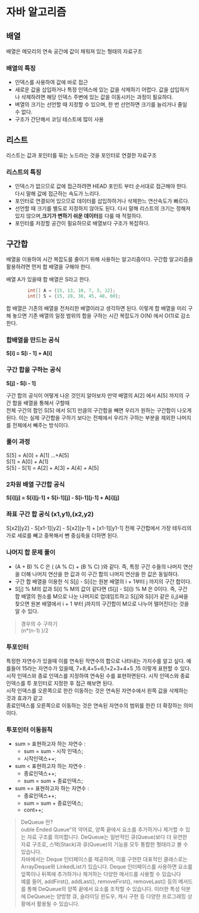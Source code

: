 # 자바 알고리즘
## 배열
배열은 메모리의 연속 공간에 값이 채워져 있는 형태의 자료구조  
### 배열의 특징
* 인덱스를 사용하여 값에 바로 접근
* 새로운 값을 삽입하거나 특정 인덱스에 있는 값을 삭제하기 어렵다. 값을 삽입하거나 삭제하려면 해당 인덱스 주변에 있는 값을 이동시키는 과정이 필요하다.
* 벼열의 크기는 선언할 때 지정할 수 있으며, 한 번 선언하면 크기를 늘리거나 줄일 수 없다.
* 구조가 간단해서 코딩 테스트에 많이 사용

## 리스트
리스트는 값과 포인터를 묶는 노드라는 것을 포인터로 연결한 자료구조  
### 리스트의 특징
* 인덱스가 없으므로 값에 접근하려면 HEAD 포인트 부터 순서대로 접근해야 한다. 다시 말해 값에 접근하는 속도가 느리다.
* 포인터로 연결되어 있으므로 데이터를 삽입하하거나 삭제한느 연산속도가 빠르다.
* 선언할 때 크기를 별도로 지정하지 않아도 된다. 다시 말해 리스트의 크기는 정해져 있지 않으며,**크기가 변하기 쉬운 데이터**를 다룰 때 적절하다.
* 포인터를 저장할 공간이 필요하므로 배열보다 구조가 복잡하다.

## 구간합
배열을 이용하여 시간 복잡도를 줄이기 위해 사용하는 알고리즘이다. 구간합 알고리즘을 활용하려면 먼저 합 배열을 구해야 한다.  
  
배열 A가 있을때 합 배열은 S라고 한다.  
```java
        int[] A = {15, 13, 10, 7, 3, 12};
        int[] S = {15, 28, 38, 45, 48, 60};

```
  
합 배열은 기존의 배열을 전처리한 배열이라고 생각하면 된다. 이렇게 합 배열을 미리 구해 놓으면 기존 배열의 일정 범위의 합을 구하는 시간 복잡도가 O(N) 에서 O(1)로 감소 한다.  
  
### 합배열을 만드는 공식
**S[i] = S[i - 1] + A[i]**  
  
### 구간 합을 구하는 공식
**S[j] - S[i - 1]**  
  
구간 합의 공식이 어떻게 나온 것인지 알아보자 만약 배열의 A[2] 에서 A[5] 까지의 구간 합을 배열을 통해서 구할때  
전체 구간의 합인 S[5] 에서 S[1] 만큼의 구간합을 빼면 우리가 원하는 구간합이 나오게 된다. 이는 실제 구간합을 구하기 보다는 전체에서 우리가 구하는 부분을 제외한 나머지를 전체에서 빼주는 방식이다.  
  
### 풀이 과정
S[5] = A[0] + A[1] ...+A[5]  
S[1] = A[0] + A[1]  
S[5] - S[1] = A[2] + A[3] + A[4] + A[5]  
  

### 2차원 배열 구간합 공식
**S[i][j] = S[i][j-1] + S[i-1][j] - S[i-1][j-1] + A[i][j]**

### 좌표 구간 합 공식 (x1,y1),(x2,y2)
S[x2][y2] - S[x1-1][y2] - S[x2][y-1] + [x1-1][y1-1]
전체 구간합에서 가장 테두리의 가로 세로를 빼고 중복해서 뺀 중심축을 더하면 된다.  
  
### 나머지 합 문제 풀이
* (A + B) % C 은 ( (A % C) + (B % C) )와 같다. 즉, 특정 구간 수들의 나머지 연산을 더해 나머지 연산을 한 값과 이 구간 합의 나머지 연산을 한 값은 동일하다.
* 구간 합 배열을 이용한 식 S[j] - S[i]는 원본 배열의 i + 1부터 j 까지의 구간 합이다.
* S[j] % M의 값과 S[i] % M의 값이 같다면 (S[j] - S[i]) % M 은 0이다. 즉, 구간 합 배열의 원소를 M으로 나눈 나머지로 업데임트하고 S[j]와 S[i]가 같은 (i,j)싸을 찾으면 원본 배열에서 i + 1 부터 j까지의 구간합이 M으로 나누어 떨어진다는 것을 알 수 있다.
>  경우의 수 구하기  
> (n*(n-1) )/2
  
  
### 투포인터
특정한 자연수가 있을때 이를 연속된 작연수의 합으로 나타내는 가지수를 알고 싶다. 예를들어 15라는 자연수가 있을때, 7+8,4+5+6,1+2+3+4+5 ,15 이렇게 표현할 수 있다.  
시작 인덱스와 종료 인덱스를 지정하여 연속된 수를 표현하면된다. 시작 인덱스와 종료인덱스를 투 포인터로 지정한 후 접근 해보면 된다.  
시작 인덱스를 오른쪽으로 한칸 이동하는 것은 연속된 자연수에서 왼쪽 값을 삭제하는 것과 효과가 같고  
종료인덱스를 오른쪽으로 이동하는 것은 연속된 자연수의 범위를 한칸 더 확장하는 의미이다.  
### 투포인터 이동원칙
* sum > 표현하고자 하는 자연수 : 
  * sum = sum - 시작 인덱스; 
  * 시작인덱스++;
* sum < 표현하고자 하는 자연수 : 
  * 종료인덱스++; 
  * sum = sum + 종료인덱스; 
* sum == 표현하고자 하는 자연수 : 
  * 종료인덱스++; 
  * sum = sum + 종료인덱스; 
  * cont++; 
  
> DeQueue 란?  
> ouble Ended Queue"의 약어로, 양쪽 끝에서 요소를 추가하거나 제거할 수 있는 자료 구조를 의미합니다. DeQueue는 일반적인 큐(Queue)보다 더 유연한 자료 구조로, 스택(Stack)과 큐(Queue)의 기능을 모두 통합한 형태라고 볼 수 있습니다.  
> 자바에서는 Deque 인터페이스를 제공하며, 이를 구현한 대표적인 클래스로는 ArrayDeque와 LinkedList가 있습니다. Deque 인터페이스를 사용하면 요소를 앞쪽이나 뒤쪽에 추가하거나 제거하는 다양한 메서드를 사용할 수 있습니다  
> 예를 들어, addFirst(), addLast(), removeFirst(), removeLast() 등의 메서드를 통해 DeQueue의 양쪽 끝에서 요소를 조작할 수 있습니다. 이러한 특성 덕분에 DeQueue는 양방향 큐, 슬라이딩 윈도우, 캐시 구현 등 다양한 프로그래밍 상황에서 활용될 수 있습니다.  
